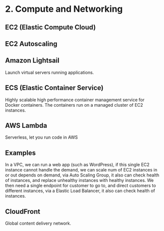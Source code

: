 # 2. Compute and Networking
## EC2 (Elastic Compute Cloud)

## EC2 Autoscaling

## Amazon Lightsail
Launch virtual servers running applications. 

## ECS (Elastic Container Service)
Highly scalable high performance container management service for Docker containers. The containers run on a managed cluster of EC2 instances. 

## AWS Lambda
Serverless, let you run code in AWS

## Examples
In a VPC, we can run a web app (such as WordPress), if this single EC2 instance cannot handle the demand, we can scale num of EC2 instances in or out depends on demand, via Auto Scaling Group, it also can check health of instances, and replace unhealthy instances with healthy instances. We then need a single endpoint for customer to go to, and direct customers to different instances, via a Elastic Load Balancer, it also can check health of instances. 

## CloudFront
Global content delivery network. 

























